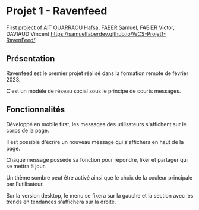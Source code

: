 # Projet 1 - Ravenfeed
First project of AIT OUARRAOU Hafsa, FABER Samuel, FABIER Victor, DAVIAUD Vincent
https://samuelfaberdev.github.io/WCS-Projet1-RavenFeed/

## Présentation

Ravenfeed est le premier projet réalisé dans la formation remote de février 2023.  

C'est un modèle de réseau social sous le principe de courts messages.  


## Fonctionnalités

Développé en mobile first, les messages des utilisateurs s'affichent sur le corps de la page.  

Il est possible d'écrire un nouveau message qui s'affichera en haut de la page.  

Chaque message possède sa fonction pour répondre, liker et partager qui se mettra à jour.  

Un thème sombre peut être activé ainsi que le choix de la couleur principale par l'utilisateur.  

Sur la version desktop, le menu se fixera sur la gauche et la section avec les trends en tendances s'affichera sur la droite.  
